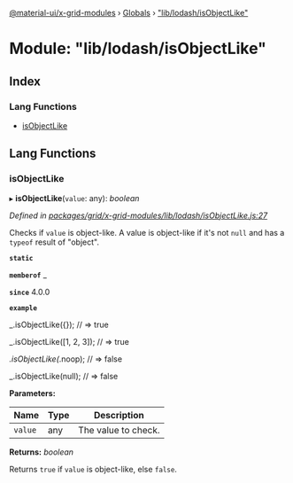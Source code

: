 [@material-ui/x-grid-modules](../README.md) › [Globals](../globals.md) › ["lib/lodash/isObjectLike"](_lib_lodash_isobjectlike_.md)

# Module: "lib/lodash/isObjectLike"

## Index

### Lang Functions

* [isObjectLike](_lib_lodash_isobjectlike_.md#isobjectlike)

## Lang Functions

###  isObjectLike

▸ **isObjectLike**(`value`: any): *boolean*

*Defined in [packages/grid/x-grid-modules/lib/lodash/isObjectLike.js:27](https://github.com/mui-org/material-ui-x/blob/02342a6/packages/grid/x-grid-modules/lib/lodash/isObjectLike.js#L27)*

Checks if `value` is object-like. A value is object-like if it's not `null`
and has a `typeof` result of "object".

**`static`** 

**`memberof`** _

**`since`** 4.0.0

**`example`** 

_.isObjectLike({});
// => true

_.isObjectLike([1, 2, 3]);
// => true

_.isObjectLike(_.noop);
// => false

_.isObjectLike(null);
// => false

**Parameters:**

Name | Type | Description |
------ | ------ | ------ |
`value` | any | The value to check. |

**Returns:** *boolean*

Returns `true` if `value` is object-like, else `false`.
